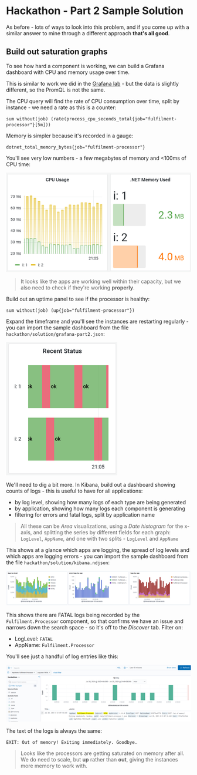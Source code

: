 # Hackathon - Part 2 Sample Solution

As before - lots of ways to look into this problem, and if you come up with a similar answer to mine through a different approach **that's all good**.

## Build out saturation graphs

To see how hard a component is working, we can build a Grafana dashboard with CPU and memory usage over time. 

This is similar to work we did in the [Grafana lab](../../labs/grafana/README.md) - but the data is slightly different, so the PromQL is not the same.

The CPU query will find the rate of CPU consumption over time, split by instance - we need a rate as this is a counter:

```
sum without(job) (rate(process_cpu_seconds_total{job="fulfilment-processor"}[5m]))
```

Memory is simpler because it's recorded in a gauge:

```
dotnet_total_memory_bytes{job="fulfilment-processor"}
```

You'll see very low numbers - a few megabytes of memory and <100ms of CPU time:

![](../../img/hackathon-part2-saturation.png)

> It looks like the apps are working well within their capacity, but we also need to check if they're working **properly**.

Build out an uptime panel to see if the processor is healthy:

```
sum without(job) (up{job="fulfilment-processor"})
```

Expand the timeframe and you'll see the instances are restarting regularly - you can import the sample dashboard from the file `hackathon/solution/grafana-part2.json`:

![](../../img/hackathon-part2-uptime.png)

We'll need to dig a bit more. In Kibana, build out a dashboard showing counts of logs - this is useful to have for all applications:

- by log level, showing how many logs of each type are being generated
- by application, showing how many logs each component is generating
- filtering for errors and fatal logs, split by application name

> All these can be _Area_ visualizations, using a _Date histogram_ for the x-axis, and splitting the series by different fields for each graph: `LogLevel`, `AppName`, and one with two splits - `LogLevel` and `AppName`

This shows at a glance which apps are logging, the spread of log levels and which apps are logging errors - you can import the sample dashboard from the file `hackathon/solution/kibana.ndjson`:

![](../../img/hackathon-log-levels.png)

This shows there are FATAL logs being recorded by the `Fulfilment.Processor` component, so that confirms we have an issue and narrows down the search space - so it's off to the _Discover_ tab. Filter on:

- LogLevel: `FATAL`
- AppName: `Fulfilment.Processor`

You'll see just a handful of log entries like this:

![](../../img/hackathon-fatal-logs.png)

The text of the logs is always the same:
```
EXIT: Out of memory! Exiting immediately. Goodbye.
```

> Looks like the processors are getting saturated on memory after all. We do need to scale, but **up** rather than **out**, giving the instances more memory to work with.
